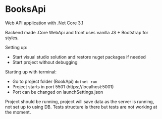 # BooksApi
Web API application with .Net Core 3.1

Backend made .Core WebApi and front uses vanilla JS + Bootstrap for styles.

Setting up: 
- Start visual studio solution and restore nuget packages if needed
- Start project without debugging

Starting up with terminal:
- Go to project folder (BookApi)
``` dotnet run ```
- Project starts in port 5501 (https://localhost:5001)
- Port can be changed on launchSettings.json

Project should be running, project will save data as the server is running, not set up to using DB.
Tests structure is there but tests are not working at the moment. 
